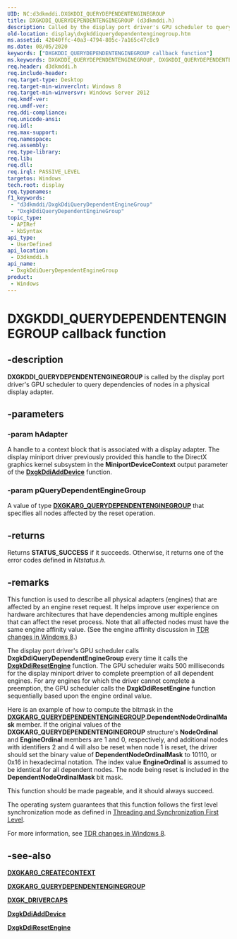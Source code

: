 ```yaml
---
UID: NC:d3dkmddi.DXGKDDI_QUERYDEPENDENTENGINEGROUP
title: DXGKDDI_QUERYDEPENDENTENGINEGROUP (d3dkmddi.h)
description: Called by the display port driver's GPU scheduler to query dependencies of nodes in a physical display adapter.
old-location: display\dxgkddiquerydependentenginegroup.htm
ms.assetid: 42040ffc-40a3-4794-805c-7a165c47c8c9
ms.date: 08/05/2020
keywords: ["DXGKDDI_QUERYDEPENDENTENGINEGROUP callback function"]
ms.keywords: DXGKDDI_QUERYDEPENDENTENGINEGROUP, DXGKDDI_QUERYDEPENDENTENGINEGROUP callback, DxgkDdiQueryDependentEngineGroup, DxgkDdiQueryDependentEngineGroup callback function [Display Devices], d3dkmddi/DxgkDdiQueryDependentEngineGroup, display.dxgkddiquerydependentenginegroup
req.header: d3dkmddi.h
req.include-header: 
req.target-type: Desktop
req.target-min-winverclnt: Windows 8
req.target-min-winversvr: Windows Server 2012
req.kmdf-ver: 
req.umdf-ver: 
req.ddi-compliance: 
req.unicode-ansi: 
req.idl: 
req.max-support: 
req.namespace: 
req.assembly: 
req.type-library: 
req.lib: 
req.dll: 
req.irql: PASSIVE_LEVEL
targetos: Windows
tech.root: display
req.typenames: 
f1_keywords:
 - "d3dkmddi/DxgkDdiQueryDependentEngineGroup"
 - "DxgkDdiQueryDependentEngineGroup"
topic_type:
 - APIRef
 - kbSyntax
api_type:
 - UserDefined
api_location:
 - D3dkmddi.h
api_name:
 - DxgkDdiQueryDependentEngineGroup
product:
 - Windows
---
```


# DXGKDDI_QUERYDEPENDENTENGINEGROUP callback function

## -description

**DXGKDDI_QUERYDEPENDENTENGINEGROUP** is called by the display port driver's GPU scheduler to query dependencies of nodes in a physical display adapter.

## -parameters

### -param hAdapter

A handle to a context block that is associated with a display adapter. The display miniport driver previously provided this handle to the DirectX graphics kernel subsystem in the **MiniportDeviceContext** output parameter of the [**DxgkDdiAddDevice**](../dispmprt/nc-dispmprt-dxgkddi_add_device.md) function.

### -param pQueryDependentEngineGroup

A value of type [**DXGKARG_QUERYDEPENDENTENGINEGROUP**](ns-d3dkmddi-_dxgkarg_querydependentenginegroup.md) that specifies all nodes affected by the reset operation.

## -returns

Returns **STATUS_SUCCESS** if it succeeds. Otherwise, it returns one of the error codes defined in *Ntstatus.h*.

## -remarks

This function is used to describe all physical adapters (engines) that are affected by an engine reset request. It helps improve user experience on hardware architectures that have dependencies among multiple engines that can affect the reset process. Note that all affected nodes must have the same engine affinity value. (See the engine affinity discussion in [TDR changes in Windows 8](https://docs.microsoft.com/windows-hardware/drivers/display/tdr-changes-in-windows-8).)

The display port driver's GPU scheduler calls **DxgkDdiQueryDependentEngineGroup** every time it calls the [**DxgkDdiResetEngine**](nc-d3dkmddi-dxgkddi_resetengine.md) function. The GPU scheduler waits 500 milliseconds for the display miniport driver to complete preemption of all dependent engines. For any engines for which the driver cannot complete a preemption, the GPU scheduler calls the **DxgkDdiResetEngine** function sequentially based upon the engine ordinal value.

Here is an example of how to compute the bitmask in the [**DXGKARG_QUERYDEPENDENTENGINEGROUP**](ns-d3dkmddi-_dxgkarg_querydependentenginegroup.md).**DependentNodeOrdinalMask** member. If the original values of the **DXGKARG_QUERYDEPENDENTENGINEGROUP** structure's **NodeOrdinal** and **EngineOrdinal** members are 1 and 0, respectively, and additional nodes with identifiers 2 and 4 will also be reset when node 1 is reset, the driver should set the binary value of **DependentNodeOrdinalMask** to 10110, or 0x16 in hexadecimal notation. The index value **EngineOrdinal** is assumed to be identical for all dependent nodes. The node being reset is included in the **DependentNodeOrdinalMask** bit mask.

This function should be made pageable, and it should always succeed.

The operating system guarantees that this function follows the first level synchronization mode as defined in [Threading and Synchronization First Level](https://docs.microsoft.com/windows-hardware/drivers/display/threading-and-synchronization-first-level).

For more information, see [TDR changes in Windows 8](https://docs.microsoft.com/windows-hardware/drivers/display/tdr-changes-in-windows-8).

## -see-also

[**DXGKARG_CREATECONTEXT**](ns-d3dkmddi-_dxgkarg_createcontext.md)

[**DXGKARG_QUERYDEPENDENTENGINEGROUP**](ns-d3dkmddi-_dxgkarg_querydependentenginegroup.md)

[**DXGK_DRIVERCAPS**](ns-d3dkmddi-_dxgk_drivercaps.md)

[**DxgkDdiAddDevice**](../dispmprt/nc-dispmprt-dxgkddi_add_device.md)

[**DxgkDdiResetEngine**](nc-d3dkmddi-dxgkddi_resetengine.md)
